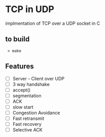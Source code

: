 # TCP in UDP

implmentation of TCP over a UDP socket in C

## to build
` > make`

## Features

- [ ] Server - Client over UDP
- [ ] 3 way handshake
- [ ] accept()
- [ ] segmentation
- [ ] ACK
- [ ] slow start
- [ ] Congestion Avoidance
- [ ] Fast retransmit
- [ ] Fast recovery
- [ ] Selective ACK
